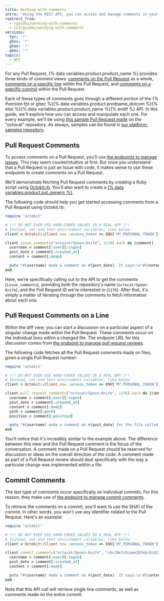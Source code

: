 ```yaml
---
title: Working with comments
intro: 'Using the REST API, you can access and manage comments in your pull requests, issues, or commits.'
redirect_from:
  - /guides/working-with-comments
  - /v3/guides/working-with-comments
versions:
  fpt: '*'
  ghes: '*'
  ghae: '*'
  ghec: '*'
topics:
  - API
---
```




For any Pull Request, {% data variables.product.product_name %} provides three kinds of comment views:
[comments on the Pull Request][PR comment] as a whole, [comments on a specific line][PR line comment] within the Pull Request,
and [comments on a specific commit][commit comment] within the Pull Request.

Each of these types of comments goes through a different portion of the {% ifversion fpt or ghec %}{% data variables.product.prodname_dotcom %}{% else %}{% data variables.product.product_name %}{% endif %} API.
In this guide, we'll explore how you can access and manipulate each one. For every
example, we'll be using [this sample Pull Request made][sample PR] on the "octocat"
repository. As always, samples can be found in [our platform-samples repository][platform-samples].

## Pull Request Comments

To access comments on a Pull Request, you'll use [the endpoints to manage issues][issues].
This may seem counterintuitive at first. But once you understand that a Pull
Request is just an Issue with code, it makes sense to use these endpoints to
create comments on a Pull Request.

We'll demonstrate fetching Pull Request comments by creating a Ruby script using
[Octokit.rb][octokit.rb]. You'll also want to create a [{% data variables.product.pat_generic %}][personal token].

The following code should help you get started accessing comments from a Pull Request
using Octokit.rb:

``` ruby
require 'octokit'

# !!! DO NOT EVER USE HARD-CODED VALUES IN A REAL APP !!!
# Instead, set and test environment variables, like below
client = Octokit::Client.new :access_token => ENV['MY_PERSONAL_TOKEN']

client.issue_comments("octocat/Spoon-Knife", 1176).each do |comment|
  username = comment[:user][:login]
  post_date = comment[:created_at]
  content = comment[:body]

  puts "#{username} made a comment on #{post_date}. It says:\n'#{content}'\n"
end
```

Here, we're specifically calling out to the API to get the comments (`issue_comments`),
providing both the repository's name (`octocat/Spoon-Knife`), and the Pull Request ID
we're interested in (`1176`). After that, it's simply a matter of iterating through
the comments to fetch information about each one.

## Pull Request Comments on a Line

Within the diff view, you can start a discussion on a particular aspect of a singular
change made within the Pull Request. These comments occur on the individual lines
within a changed file. The endpoint URL for this discussion comes from [the endpoint to manage pull request reviews][PR Review API].

The following code fetches all the Pull Request comments made on files, given a single Pull Request number:

``` ruby
require 'octokit'

# !!! DO NOT EVER USE HARD-CODED VALUES IN A REAL APP !!!
# Instead, set and test environment variables, like below
client = Octokit::Client.new :access_token => ENV['MY_PERSONAL_TOKEN']

client.pull_request_comments("octocat/Spoon-Knife", 1176).each do |comment|
  username = comment[:user][:login]
  post_date = comment[:created_at]
  content = comment[:body]
  path = comment[:path]
  position = comment[:position]

  puts "#{username} made a comment on #{post_date} for the file called #{path}, on line #{position}. It says:\n'#{content}'\n"
end
```

You'll notice that it's incredibly similar to the example above. The difference
between this view and the Pull Request comment is the focus of the conversation.
A comment made on a Pull Request should be reserved for discussion or ideas on
the overall direction of the code. A comment made as part of a Pull Request review should
deal specifically with the way a particular change was implemented within a file.

## Commit Comments

The last type of comments occur specifically on individual commits. For this reason,
they make use of [the endpoint to manage commit comments][commit comment API].

To retrieve the comments on a commit, you'll want to use the SHA1 of the commit.
In other words, you won't use any identifier related to the Pull Request. Here's an example:

``` ruby
require 'octokit'

# !!! DO NOT EVER USE HARD-CODED VALUES IN A REAL APP !!!
# Instead, set and test environment variables, like below
client = Octokit::Client.new :access_token => ENV['MY_PERSONAL_TOKEN']

client.commit_comments("octocat/Spoon-Knife", "cbc28e7c8caee26febc8c013b0adfb97a4edd96e").each do |comment|
  username = comment[:user][:login]
  post_date = comment[:created_at]
  content = comment[:body]

  puts "#{username} made a comment on #{post_date}. It says:\n'#{content}'\n"
end
```

Note that this API call will retrieve single line comments, as well as comments made
on the entire commit.

[PR comment]: https://github.com/octocat/Spoon-Knife/pull/1176#issuecomment-24114792
[PR line comment]: https://github.com/octocat/Spoon-Knife/pull/1176#discussion_r6252889
[commit comment]: https://github.com/octocat/Spoon-Knife/commit/cbc28e7c8caee26febc8c013b0adfb97a4edd96e#commitcomment-4049848
[sample PR]: https://github.com/octocat/Spoon-Knife/pull/1176
[platform-samples]: https://github.com/github/platform-samples/tree/master/api/ruby/working-with-comments
[issues]: /rest/issues#comments
[personal token]: /authentication/keeping-your-account-and-data-secure/creating-a-personal-access-token
[octokit.rb]: https://github.com/octokit/octokit.rb
[PR Review API]: /rest/pulls#comments
[commit comment API]: /rest/commits#get-a-commit-comment
